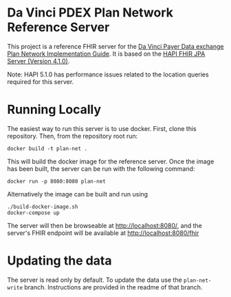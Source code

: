 # Da Vinci PDEX Plan Network Reference Server

This project is a reference FHIR server for the [Da Vinci Payer Data exchange
Plan Network Implementation
Guide](https://build.fhir.org/ig/HL7/davinci-pdex-plan-net/index.html). It is
based on the [HAPI FHIR JPA
Server (Version 4.1.0)](https://github.com/hapifhir/hapi-fhir-jpaserver-starter).

Note: HAPI 5.1.0 has performance issues related to the location queries required for this server.

# Running Locally

The easiest way to run this server is to use docker. First, clone this
repository. Then, from the repository root run:

```
docker build -t plan-net .
```

This will build the docker image for the reference server. Once the image has
been built, the server can be run with the following command:

```
docker run -p 8080:8080 plan-net
```

Alternatively the image can be built and run using

```
./build-docker-image.sh
docker-compose up
```

The server will then be browseable at
[http://localhost:8080/](http://localhost:8080/), and the
server's FHIR endpoint will be available at
[http://localhost:8080/fhir](http://localhost:8080/fhir)

# Updating the data

The server is read only by default. To update the data use the `plan-net-write` branch. Instructions are provided in the readme of that branch.
